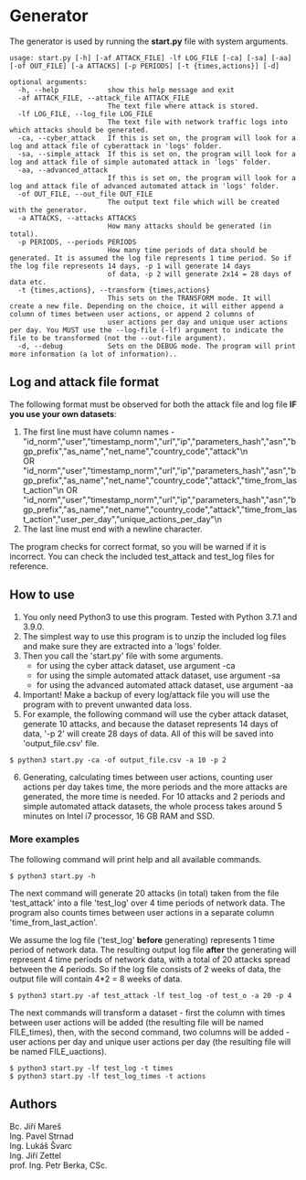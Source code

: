 # Generator
The generator is used by running the __start.py__ file with system arguments.

```
usage: start.py [-h] [-af ATTACK_FILE] -lf LOG_FILE [-ca] [-sa] [-aa] [-of OUT_FILE] [-a ATTACKS] [-p PERIODS] [-t {times,actions}] [-d]

optional arguments:
  -h, --help            show this help message and exit
  -af ATTACK_FILE, --attack_file ATTACK_FILE
                        The text file where attack is stored.
  -lf LOG_FILE, --log_file LOG_FILE
                        The text file with network traffic logs into which attacks should be generated.
  -ca, --cyber_attack   If this is set on, the program will look for a log and attack file of cyberattack in 'logs' folder.
  -sa, --simple_attack  If this is set on, the program will look for a log and attack file of simple automated attack in 'logs' folder.
  -aa, --advanced_attack
                        If this is set on, the program will look for a log and attack file of advanced automated attack in 'logs' folder.
  -of OUT_FILE, --out_file OUT_FILE
                        The output text file which will be created with the generator.
  -a ATTACKS, --attacks ATTACKS
                        How many attacks should be generated (in total).
  -p PERIODS, --periods PERIODS
                        How many time periods of data should be generated. It is assumed the log file represents 1 time period. So if the log file represents 14 days, -p 1 will generate 14 days
                        of data, -p 2 will generate 2x14 = 28 days of data etc.
  -t {times,actions}, --transform {times,actions}
                        This sets on the TRANSFORM mode. It will create a new file. Depending on the choice, it will either append a column of times between user actions, or append 2 columns of
                        user actions per day and unique user actions per day. You MUST use the --log-file (-lf) argument to indicate the file to be transformed (not the --out-file argument).
  -d, --debug           Sets on the DEBUG mode. The program will print more information (a lot of information)..
```


## Log and attack file format
The following format must be observed for both the attack file and log file **IF you use your own datasets**:
1. The first line must have column names -  
"id_norm","user","timestamp_norm","url","ip","parameters_hash","asn","bgp_prefix","as_name","net_name","country_code","attack"\n  
OR  
"id_norm","user","timestamp_norm","url","ip","parameters_hash","asn","bgp_prefix","as_name","net_name","country_code","attack","time_from_last_action"\n 
OR
"id_norm","user","timestamp_norm","url","ip","parameters_hash","asn","bgp_prefix","as_name","net_name","country_code","attack","time_from_last_action","user_per_day","unique_actions_per_day"\n
2. The last line must end with a newline character.

The program checks for correct format, so you will be warned if it is incorrect. You can check the included test_attack and test_log files for reference.

## How to use
1. You only need Python3 to use this program. Tested with Python 3.7.1 and 3.9.0.
2. The simplest way to use this program is to unzip the included log files and make sure they are extracted into a 'logs' folder.
3. Then you call the 'start.py' file with some arguments.
    - for using the cyber attack dataset, use argument -ca
    - for using the simple automated attack dataset, use argument -sa
    - for using the advanced automated attack dataset, use argument -aa
4. Important! Make a backup of every log/attack file you will use the program with to prevent unwanted data loss.
5. For example, the following command will use the cyber attack dataset, generate 10 attacks, and because the dataset represents 14 days of data, '-p 2' will create 28 days of data. All of this will be saved into 'output_file.csv' file.
```
$ python3 start.py -ca -of output_file.csv -a 10 -p 2
```
6. Generating, calculating times between user actions, counting user actions per day takes time, the more periods and the more attacks are generated, the more time is needed. For 10 attacks and 2 periods and simple automated attack datasets, the whole process takes around 5 minutes on Intel i7 processor, 16 GB RAM and SSD.

### More examples
The following command will print help and all available commands.
```
$ python3 start.py -h
```
The next command will generate 20 attacks (in total) taken from the file 'test_attack' into a file 'test_log' over 4 time periods of network data. The program also counts times between user actions in a separate column 'time_from_last_action'.

We assume the log file ('test_log' **before** generating) represents 1 time period of network data.
The resulting output log file **after** the generating will represent 4 time periods of network data, with a total of 20 attacks spread between the 4 periods. So if the log file consists of 2 weeks of data, the output file will contain 4*2 = 8 weeks of data.
```
$ python3 start.py -af test_attack -lf test_log -of test_o -a 20 -p 4
```
The next commands will transform a dataset - first the column with times between user actions will be added (the resulting file will be named FILE_times), then, with the second command, two columns will be added - user actions per day and unique user actions per day (the resulting file will be named FILE_uactions).
```
$ python3 start.py -lf test_log -t times
$ python3 start.py -lf test_log_times -t actions
```
## Authors
Bc. Jiří Mareš </br>
Ing. Pavel Strnad </br>
Ing. Lukáš Švarc </br>
Ing. Jiří Zettel </br>
prof. Ing. Petr Berka, CSc.
